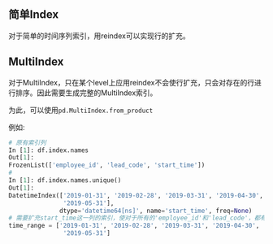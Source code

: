## 简单Index

对于简单的时间序列索引，用reindex可以实现行的扩充。

## MultiIndex

对于MultiIndex，只在某个level上应用reindex不会使行扩充，只会对存在的行进行排序。因此需要生成完整的MultiIndex索引。

为此，可以使用`pd.MultiIndex.from_product`

例如:

```python
# 原有索引列
In [1]: df.index.names
Out[1]:
FrozenList(['employee_id', 'lead_code', 'start_time'])
# 
In [1]: df.index.names.unique()
Out[1]: 
DatetimeIndex(['2019-01-31', '2019-02-28', '2019-03-31', '2019-04-30',
               '2019-05-31'],
              dtype='datetime64[ns]', name='start_time', freq=None)
# 需要扩充start_time这一列的索引，使对于所有的'employee_id'和'lead_code'，都有如下时间的行，如下
time_range = ['2019-01-31', '2019-02-28', '2019-03-31', '2019-04-30',
               '2019-05-31']

```



